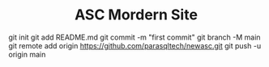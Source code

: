 
<h1 align="center">
  ASC Mordern Site
</h1>

git init
git add README.md
git commit -m "first commit"
git branch -M main
git remote add origin https://github.com/parasqltech/newasc.git
git push -u origin main






